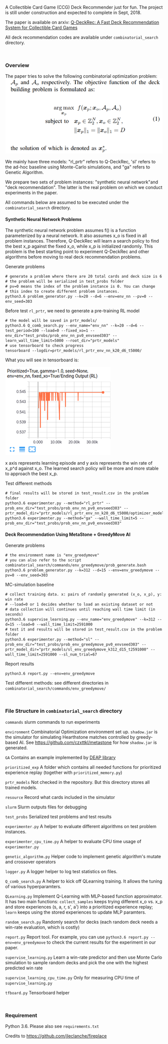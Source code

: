 A Collectible Card Game (CCG) Deck Recommender just for fun. The project is still under construction and expected to complete in Sept, 2018.

The paper is available on arxiv: [Q-DeckRec: A Fast Deck Recommendation System for Collectible Card Games](https://arxiv.org/abs/1806.09771)

All deck recommendation codes are available under `combinatorial_search` directory.

<br>

### Overview

The paper tries to solve the following combinatorial optimization problem:
![Image of Tensorflow](combinatorial_search/resource/obj.png)

We mainly have three models: "rl_prtr" refers to Q-DeckRec, 'sl' refers to the ad-hoc baseline using Monte-Carlo simulations, and "ga" refers to Genetic Algorithm.

We prepare two sets of problem instances: "synthetic neural network"and "deck recommendation". The latter is the real problem on which we conduct experiments in the paper.

All commands below are assumed to be executed under the `combinatorial_search` directory.
#### Synthetic Neural Network Problems 

The synthetic neural network problem assumes f() is a function parameterized by a neural network. It also assumes x_o is fixed in all problem instances. Therefore, Q-DeckRec will learn a search policy to find the best x_p against the fixed x_o, while x_p is initialized randomly. This problem is the best starting point to experiment Q-DeckRec and other algorithms before moving to real deck recommendation problems.

Generate problems
```
# generate a problem where there are 20 total cards and deck size is 6
# the problem will be serialized in test_probs folder
# pv=0 means the index of the problem instance is 0. You can change 
# this index to create different problem instances.
python3.6 problem_generator.py --k=20 --d=6 --env=env_nn --pv=0 --env_seed=303
```

Before test `rl_prtr`, we need to generate a pre-training RL model
```
# the model will be saved in prtr_models/
python3.6 Q_comb_search.py --env_name="env_nn" --k=20 --d=6 --test_period=100 --load=0 --fixed_xo=1 --env_dir="test_probs/prob_env_nn_pv0_envseed303" --learn_wall_time_limit=5000 --root_dir="prtr_models"
# use tensorboard to check progress
tensorboard --logdir=prtr_models/rl_prtr_env_nn_k20_d6_t5000/
```

What you will see in tensorboard is:

![Image of Tensorflow](combinatorial_search/resource/tf_res.png)

x axis represents learning episode and y axis represents the win rate of x_p^d against x_o. The learned search policy will be more and more stable to approach the best x_p.


Test different methods
```
# final results will be stored in test_result.csv in the problem folder
python3.6 experimenter.py --method="rl_prtr" --prob_env_dir="test_probs/prob_env_nn_pv0_envseed303" --prtr_model_dir="prtr_models/rl_prtr_env_nn_k20_d6_t5000/optimizer_model_fixedxoTrue/qlearning"
python3.6 experimenter.py --method="ga" --wall_time_limit=5 --prob_env_dir="test_probs/prob_env_nn_pv0_envseed303"
```

#### Deck Recommendation Using MetaStone + GreedyMove AI
Generate problems
```
# the environment name is "env_greedymove"
# you can also refer to the script combinatorial_search/commands/env_greedymove/prob_generate.bash
python3.6 problem_generator.py --k=312 --d=15 --env=env_greedymove --pv=0 --env_seed=303
```

MC-simulation baseline
```
# collect training data. x: pairs of randomly generated (x_o, x_p), y: win rate
# --load=0 or 1 decides whether to load an existing dataset or not
# data collection will continues until reaching wall time limit (in seconds)
python3.6 supervise_learning.py --env_name="env_greedymove" --k=312 --d=15 --load=0 --wall_time_limit=2591000 
# test it and results will be stored in test_result.csv in the problem folder
python3.6 experimenter.py --method="sl" --prob_env_dir="test_probs/prob_env_greedymove_pv0_envseed303" --prtr_model_dir="prtr_models/sl_env_greedymove_k312_d15_t2591000" --wall_time_limit=2591000 --sl_num_trial=67
```

Report results
```
python3.6 report.py --env=env_greedymove
```

Test different methods: see different directories in `combinatorial_search/commands/env_greedymove/`

<br>

### File Structure in `combinatorial_search` directory

`commands`
slurm commands to run experiments

`environment`
Combinatorial Optimization environment set up. `shadow.jar` is the simulator for simulating Hearthstone matches controlled by greedy-based AI.
See https://github.com/czxttkl/metastone for how `shadow.jar` is generated.

`GA`
Contains an example implemented by [DEAP library](https://github.com/DEAP/deap)

`prioritized_exp`
A folder which contains all needed functions for prioritized experience replay (together with `prioritized_memory.py`)

`prtr_models`
Not checked in the repository. But this directory stores all trained models.

`resource`
Record what cards included in the simulator

`slurm`
Slurm outputs files for debugging

`test_probs`
Serialized test problems and test results

`experimenter.py`
A helper to evaluate different algorithms on test problem instances.

`experimenter_cpu_time.py`
A helper to evaluate CPU time usage of `experimenter.py`

`genetic_algorithm.py`
Helper code to implement genetic algorithm's mutate and crossover operators

`logger.py`
A logger helper to log test statistics on files.

`Q_comb_search.py`
A helper to kick off QLearning training. It allows the tuning of various hyperparamters.

`QLearning.py`
Implement Q-Learning with MLP-based function approximator. It has two main functions: `collect_samples` keeps trying different x_o vs. x_p and store experiences (s, a, r, s', a') into a prioritized experience replay; `learn` keeps using the stored experiences to update MLP paramters.

`random_search.py`
Randomly search for decks (each random deck needs a win-rate evaluation, which is costly)

`report.py`
Report tool. For example, you can use `python3.6 report.py --env=env_greedymove` to check the current results for the experiment in our paper.

`supervise_learning.py`
Learn a win-rate predictor and then use Monte Carlo simulation to sample random decks and pick the one with the highest predicted win rate

`supervise_learning_cpu_time.py`
Only for measuring CPU time of `supervise_learning.py`

`tfboard.py`
Tensorboard helper



<br>

### Requirement

Python 3.6. Please also see `requirements.txt`


Credits to https://github.com/jleclanche/fireplace

